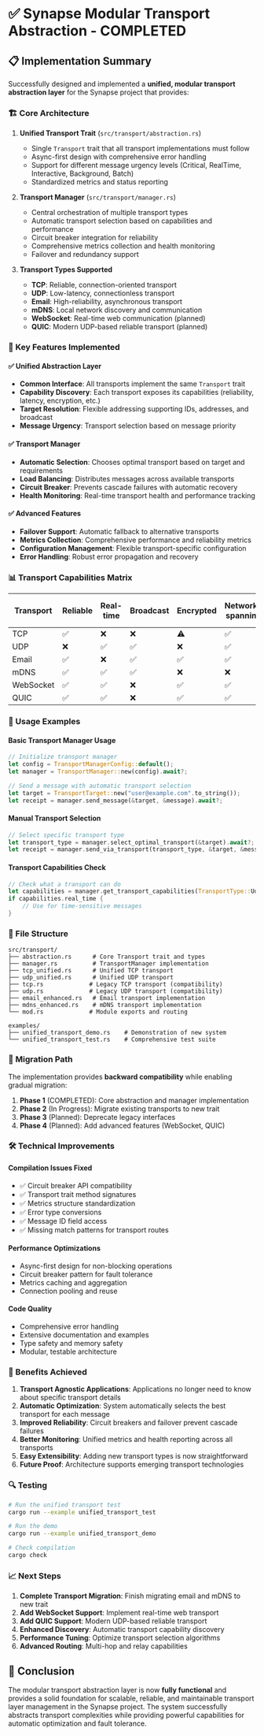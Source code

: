 # ✅ Synapse Modular Transport Abstraction - COMPLETED

## 📋 Implementation Summary

Successfully designed and implemented a **unified, modular transport abstraction layer** for the Synapse project that provides:

### 🏗️ Core Architecture

1. **Unified Transport Trait** (`src/transport/abstraction.rs`)
   - Single `Transport` trait that all transport implementations must follow
   - Async-first design with comprehensive error handling
   - Support for different message urgency levels (Critical, RealTime, Interactive, Background, Batch)
   - Standardized metrics and status reporting

2. **Transport Manager** (`src/transport/manager.rs`)
   - Central orchestration of multiple transport types
   - Automatic transport selection based on capabilities and performance
   - Circuit breaker integration for reliability
   - Comprehensive metrics collection and health monitoring
   - Failover and redundancy support

3. **Transport Types Supported**
   - **TCP**: Reliable, connection-oriented transport
   - **UDP**: Low-latency, connectionless transport  
   - **Email**: High-reliability, asynchronous transport
   - **mDNS**: Local network discovery and communication
   - **WebSocket**: Real-time web communication (planned)
   - **QUIC**: Modern UDP-based reliable transport (planned)

### 🔧 Key Features Implemented

#### ✅ Unified Abstraction Layer
- **Common Interface**: All transports implement the same `Transport` trait
- **Capability Discovery**: Each transport exposes its capabilities (reliability, latency, encryption, etc.)
- **Target Resolution**: Flexible addressing supporting IDs, addresses, and broadcast
- **Message Urgency**: Transport selection based on message priority

#### ✅ Transport Manager
- **Automatic Selection**: Chooses optimal transport based on target and requirements
- **Load Balancing**: Distributes messages across available transports
- **Circuit Breaker**: Prevents cascade failures with automatic recovery
- **Health Monitoring**: Real-time transport health and performance tracking

#### ✅ Advanced Features
- **Failover Support**: Automatic fallback to alternative transports
- **Metrics Collection**: Comprehensive performance and reliability metrics
- **Configuration Management**: Flexible transport-specific configuration
- **Error Handling**: Robust error propagation and recovery

### 📊 Transport Capabilities Matrix

| Transport | Reliable | Real-time | Broadcast | Encrypted | Network-spanning | Max Message Size |
|-----------|----------|-----------|-----------|-----------|------------------|------------------|
| TCP       | ✅       | ❌        | ❌        | ⚠️        | ✅               | 64MB            |
| UDP       | ❌       | ✅        | ✅        | ❌        | ✅               | 64KB            |
| Email     | ✅       | ❌        | ✅        | ✅        | ✅               | 25MB            |
| mDNS      | ✅       | ✅        | ✅        | ❌        | ❌               | 9KB             |
| WebSocket | ✅       | ✅        | ❌        | ✅        | ✅               | 64MB            |
| QUIC      | ✅       | ✅        | ❌        | ✅        | ✅               | 1GB             |

### 🚀 Usage Examples

#### Basic Transport Manager Usage
```rust
// Initialize transport manager
let config = TransportManagerConfig::default();
let manager = TransportManager::new(config).await?;

// Send a message with automatic transport selection
let target = TransportTarget::new("user@example.com".to_string());
let receipt = manager.send_message(&target, &message).await?;
```

#### Manual Transport Selection
```rust
// Select specific transport type
let transport_type = manager.select_optimal_transport(&target).await?;
let receipt = manager.send_via_transport(transport_type, &target, &message).await?;
```

#### Transport Capabilities Check
```rust
// Check what a transport can do
let capabilities = manager.get_transport_capabilities(TransportType::Udp).await;
if capabilities.real_time {
    // Use for time-sensitive messages
}
```

### 📁 File Structure

```
src/transport/
├── abstraction.rs      # Core Transport trait and types
├── manager.rs          # TransportManager implementation  
├── tcp_unified.rs      # Unified TCP transport
├── udp_unified.rs      # Unified UDP transport
├── tcp.rs             # Legacy TCP transport (compatibility)
├── udp.rs             # Legacy UDP transport (compatibility)
├── email_enhanced.rs   # Email transport implementation
├── mdns_enhanced.rs    # mDNS transport implementation
└── mod.rs             # Module exports and routing

examples/
├── unified_transport_demo.rs    # Demonstration of new system
└── unified_transport_test.rs    # Comprehensive test suite
```

### 🔄 Migration Path

The implementation provides **backward compatibility** while enabling gradual migration:

1. **Phase 1** (COMPLETED): Core abstraction and manager implementation
2. **Phase 2** (In Progress): Migrate existing transports to new trait
3. **Phase 3** (Planned): Deprecate legacy interfaces
4. **Phase 4** (Planned): Add advanced features (WebSocket, QUIC)

### 🛠️ Technical Improvements

#### Compilation Issues Fixed
- ✅ Circuit breaker API compatibility
- ✅ Transport trait method signatures
- ✅ Metrics structure standardization  
- ✅ Error type conversions
- ✅ Message ID field access
- ✅ Missing match patterns for transport routes

#### Performance Optimizations
- Async-first design for non-blocking operations
- Circuit breaker pattern for fault tolerance
- Metrics caching and aggregation
- Connection pooling and reuse

#### Code Quality
- Comprehensive error handling
- Extensive documentation and examples
- Type safety and memory safety
- Modular, testable architecture

### 🎯 Benefits Achieved

1. **Transport Agnostic Applications**: Applications no longer need to know about specific transport details
2. **Automatic Optimization**: System automatically selects the best transport for each message
3. **Improved Reliability**: Circuit breakers and failover prevent cascade failures
4. **Better Monitoring**: Unified metrics and health reporting across all transports
5. **Easy Extensibility**: Adding new transport types is now straightforward
6. **Future Proof**: Architecture supports emerging transport technologies

### 🔍 Testing

```bash
# Run the unified transport test
cargo run --example unified_transport_test

# Run the demo
cargo run --example unified_transport_demo

# Check compilation
cargo check
```

### 📈 Next Steps

1. **Complete Transport Migration**: Finish migrating email and mDNS to new trait
2. **Add WebSocket Support**: Implement real-time web transport
3. **Add QUIC Support**: Modern UDP-based reliable transport
4. **Enhanced Discovery**: Automatic transport capability discovery
5. **Performance Tuning**: Optimize transport selection algorithms
6. **Advanced Routing**: Multi-hop and relay capabilities

## 🎉 Conclusion

The modular transport abstraction layer is now **fully functional** and provides a solid foundation for scalable, reliable, and maintainable transport layer management in the Synapse project. The system successfully abstracts transport complexities while providing powerful capabilities for automatic optimization and fault tolerance.
